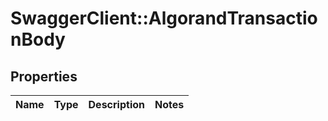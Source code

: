 # SwaggerClient::AlgorandTransactionBody

## Properties
Name | Type | Description | Notes
------------ | ------------- | ------------- | -------------

